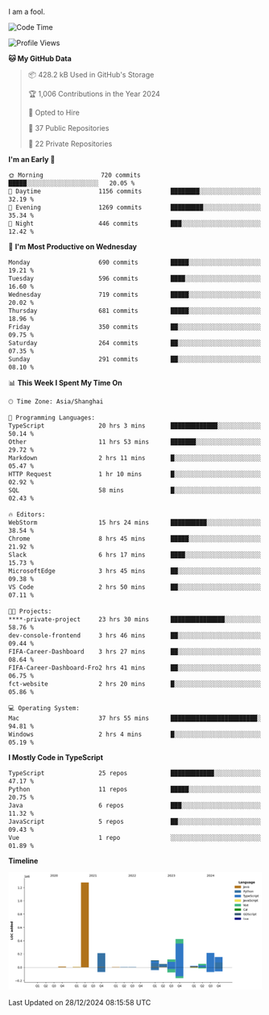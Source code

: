 I am a fool.

<!--START_SECTION:waka-->
![Code Time](http://img.shields.io/badge/Code%20Time-2%2C348%20hrs%2048%20mins-blue)

![Profile Views](http://img.shields.io/badge/Profile%20Views-0-blue)

**🐱 My GitHub Data** 

> 📦 428.2 kB Used in GitHub's Storage 
 > 
> 🏆 1,006 Contributions in the Year 2024
 > 
> 💼 Opted to Hire
 > 
> 📜 37 Public Repositories 
 > 
> 🔑 22 Private Repositories 
 > 
**I'm an Early 🐤** 

```text
🌞 Morning                720 commits         █████░░░░░░░░░░░░░░░░░░░░   20.05 % 
🌆 Daytime                1156 commits        ████████░░░░░░░░░░░░░░░░░   32.19 % 
🌃 Evening                1269 commits        █████████░░░░░░░░░░░░░░░░   35.34 % 
🌙 Night                  446 commits         ███░░░░░░░░░░░░░░░░░░░░░░   12.42 % 
```
📅 **I'm Most Productive on Wednesday** 

```text
Monday                   690 commits         █████░░░░░░░░░░░░░░░░░░░░   19.21 % 
Tuesday                  596 commits         ████░░░░░░░░░░░░░░░░░░░░░   16.60 % 
Wednesday                719 commits         █████░░░░░░░░░░░░░░░░░░░░   20.02 % 
Thursday                 681 commits         █████░░░░░░░░░░░░░░░░░░░░   18.96 % 
Friday                   350 commits         ██░░░░░░░░░░░░░░░░░░░░░░░   09.75 % 
Saturday                 264 commits         ██░░░░░░░░░░░░░░░░░░░░░░░   07.35 % 
Sunday                   291 commits         ██░░░░░░░░░░░░░░░░░░░░░░░   08.10 % 
```


📊 **This Week I Spent My Time On** 

```text
🕑︎ Time Zone: Asia/Shanghai

💬 Programming Languages: 
TypeScript               20 hrs 3 mins       █████████████░░░░░░░░░░░░   50.14 % 
Other                    11 hrs 53 mins      ███████░░░░░░░░░░░░░░░░░░   29.72 % 
Markdown                 2 hrs 11 mins       █░░░░░░░░░░░░░░░░░░░░░░░░   05.47 % 
HTTP Request             1 hr 10 mins        █░░░░░░░░░░░░░░░░░░░░░░░░   02.92 % 
SQL                      58 mins             █░░░░░░░░░░░░░░░░░░░░░░░░   02.43 % 

🔥 Editors: 
WebStorm                 15 hrs 24 mins      ██████████░░░░░░░░░░░░░░░   38.54 % 
Chrome                   8 hrs 45 mins       █████░░░░░░░░░░░░░░░░░░░░   21.92 % 
Slack                    6 hrs 17 mins       ████░░░░░░░░░░░░░░░░░░░░░   15.73 % 
MicrosoftEdge            3 hrs 45 mins       ██░░░░░░░░░░░░░░░░░░░░░░░   09.38 % 
VS Code                  2 hrs 50 mins       ██░░░░░░░░░░░░░░░░░░░░░░░   07.11 % 

🐱‍💻 Projects: 
****-private-project     23 hrs 30 mins      ███████████████░░░░░░░░░░   58.76 % 
dev-console-frontend     3 hrs 46 mins       ██░░░░░░░░░░░░░░░░░░░░░░░   09.44 % 
FIFA-Career-Dashboard    3 hrs 27 mins       ██░░░░░░░░░░░░░░░░░░░░░░░   08.64 % 
FIFA-Career-Dashboard-Fro2 hrs 41 mins       ██░░░░░░░░░░░░░░░░░░░░░░░   06.75 % 
fct-website              2 hrs 20 mins       █░░░░░░░░░░░░░░░░░░░░░░░░   05.86 % 

💻 Operating System: 
Mac                      37 hrs 55 mins      ████████████████████████░   94.81 % 
Windows                  2 hrs 4 mins        █░░░░░░░░░░░░░░░░░░░░░░░░   05.19 % 
```

**I Mostly Code in TypeScript** 

```text
TypeScript               25 repos            ████████████░░░░░░░░░░░░░   47.17 % 
Python                   11 repos            █████░░░░░░░░░░░░░░░░░░░░   20.75 % 
Java                     6 repos             ███░░░░░░░░░░░░░░░░░░░░░░   11.32 % 
JavaScript               5 repos             ██░░░░░░░░░░░░░░░░░░░░░░░   09.43 % 
Vue                      1 repo              ░░░░░░░░░░░░░░░░░░░░░░░░░   01.89 % 
```



**Timeline**

![Lines of Code chart](https://raw.githubusercontent.com/VeejaLiu/VeejaLiu/master/assets/bar_graph.png)


 Last Updated on 28/12/2024 08:15:58 UTC
<!--END_SECTION:waka-->
